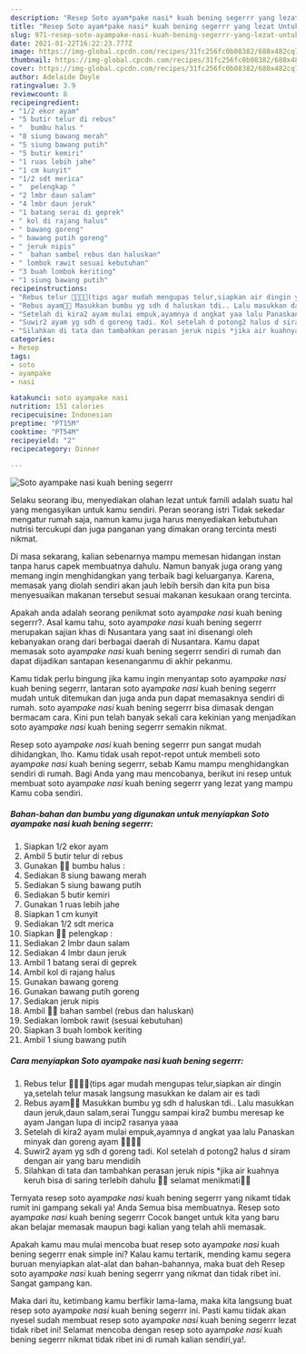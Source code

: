 ```yaml
---
description: "Resep Soto ayam*pake nasi* kuah bening segerrr yang lezat Untuk Jualan"
title: "Resep Soto ayam*pake nasi* kuah bening segerrr yang lezat Untuk Jualan"
slug: 971-resep-soto-ayampake-nasi-kuah-bening-segerrr-yang-lezat-untuk-jualan
date: 2021-01-22T16:22:23.777Z
image: https://img-global.cpcdn.com/recipes/31fc256fc0b08382/680x482cq70/soto-ayampake-nasi-kuah-bening-segerrr-foto-resep-utama.jpg
thumbnail: https://img-global.cpcdn.com/recipes/31fc256fc0b08382/680x482cq70/soto-ayampake-nasi-kuah-bening-segerrr-foto-resep-utama.jpg
cover: https://img-global.cpcdn.com/recipes/31fc256fc0b08382/680x482cq70/soto-ayampake-nasi-kuah-bening-segerrr-foto-resep-utama.jpg
author: Adelaide Doyle
ratingvalue: 3.9
reviewcount: 8
recipeingredient:
- "1/2 ekor ayam"
- "5 butir telur di rebus"
- "  bumbu halus "
- "8 siung bawang merah"
- "5 siung bawang putih"
- "5 butir kemiri"
- "1 ruas lebih jahe"
- "1 cm kunyit"
- "1/2 sdt merica"
- "  pelengkap "
- "2 lmbr daun salam"
- "4 lmbr daun jeruk"
- "1 batang serai di geprek"
- " kol di rajang halus"
- " bawang goreng"
- " bawang putih goreng"
- " jeruk nipis"
- "  bahan sambel rebus dan haluskan"
- " lombok rawit sesuai kebutuhan"
- "3 buah lombok keriting"
- "1 siung bawang putih"
recipeinstructions:
- "Rebus telur 🐣🐣🐣🐣(tips agar mudah mengupas telur,siapkan air dingin ya,setelah telur masak langsung masukkan ke dalam air es tadi"
- "Rebus ayam🐔🐔 Masukkan bumbu yg sdh d haluskan tdi.. Lalu masukkan daun jeruk,daun salam,serai Tunggu sampai kira2 bumbu meresap ke ayam Jangan lupa di incip2 rasanya yaaa"
- "Setelah di kira2 ayam mulai empuk,ayamnya d angkat yaa lalu Panaskan minyak dan goreng ayam 🍗🍗🍗🍗"
- "Suwir2 ayam yg sdh d goreng tadi. Kol setelah d potong2 halus d siram dengan air yang baru mendidih"
- "Silahkan di tata dan tambahkan perasan jeruk nipis *jika air kuahnya keruh bisa di saring terlebih dahulu 🍜🍜 selamat menikmati🍜🍜"
categories:
- Resep
tags:
- soto
- ayampake
- nasi

katakunci: soto ayampake nasi 
nutrition: 151 calories
recipecuisine: Indonesian
preptime: "PT15M"
cooktime: "PT54M"
recipeyield: "2"
recipecategory: Dinner

---
```



![Soto ayam*pake nasi* kuah bening segerrr](https://img-global.cpcdn.com/recipes/31fc256fc0b08382/680x482cq70/soto-ayampake-nasi-kuah-bening-segerrr-foto-resep-utama.jpg)

Selaku seorang ibu, menyediakan olahan lezat untuk famili adalah suatu hal yang mengasyikan untuk kamu sendiri. Peran seorang istri Tidak sekedar mengatur rumah saja, namun kamu juga harus menyediakan kebutuhan nutrisi tercukupi dan juga panganan yang dimakan orang tercinta mesti nikmat.

Di masa  sekarang, kalian sebenarnya mampu memesan hidangan instan tanpa harus capek membuatnya dahulu. Namun banyak juga orang yang memang ingin menghidangkan yang terbaik bagi keluarganya. Karena, memasak yang diolah sendiri akan jauh lebih bersih dan kita pun bisa menyesuaikan makanan tersebut sesuai makanan kesukaan orang tercinta. 



Apakah anda adalah seorang penikmat soto ayam*pake nasi* kuah bening segerrr?. Asal kamu tahu, soto ayam*pake nasi* kuah bening segerrr merupakan sajian khas di Nusantara yang saat ini disenangi oleh kebanyakan orang dari berbagai daerah di Nusantara. Kamu dapat memasak soto ayam*pake nasi* kuah bening segerrr sendiri di rumah dan dapat dijadikan santapan kesenanganmu di akhir pekanmu.

Kamu tidak perlu bingung jika kamu ingin menyantap soto ayam*pake nasi* kuah bening segerrr, lantaran soto ayam*pake nasi* kuah bening segerrr mudah untuk ditemukan dan juga anda pun dapat memasaknya sendiri di rumah. soto ayam*pake nasi* kuah bening segerrr bisa dimasak dengan bermacam cara. Kini pun telah banyak sekali cara kekinian yang menjadikan soto ayam*pake nasi* kuah bening segerrr semakin nikmat.

Resep soto ayam*pake nasi* kuah bening segerrr pun sangat mudah dihidangkan, lho. Kamu tidak usah repot-repot untuk membeli soto ayam*pake nasi* kuah bening segerrr, sebab Kamu mampu menghidangkan sendiri di rumah. Bagi Anda yang mau mencobanya, berikut ini resep untuk membuat soto ayam*pake nasi* kuah bening segerrr yang lezat yang mampu Kamu coba sendiri.

<!--inarticleads1-->

##### Bahan-bahan dan bumbu yang digunakan untuk menyiapkan Soto ayam*pake nasi* kuah bening segerrr:

1. Siapkan 1/2 ekor ayam
1. Ambil 5 butir telur di rebus
1. Gunakan  🌸🌸 bumbu halus :
1. Sediakan 8 siung bawang merah
1. Sediakan 5 siung bawang putih
1. Sediakan 5 butir kemiri
1. Gunakan 1 ruas lebih jahe
1. Siapkan 1 cm kunyit
1. Sediakan 1/2 sdt merica
1. Siapkan  🌸🌸 pelengkap :
1. Sediakan 2 lmbr daun salam
1. Sediakan 4 lmbr daun jeruk
1. Ambil 1 batang serai di geprek
1. Ambil  kol di rajang halus
1. Gunakan  bawang goreng
1. Gunakan  bawang putih goreng
1. Sediakan  jeruk nipis
1. Ambil  🌸🌸 bahan sambel (rebus dan haluskan)
1. Sediakan  lombok rawit (sesuai kebutuhan)
1. Siapkan 3 buah lombok keriting
1. Ambil 1 siung bawang putih




<!--inarticleads2-->

##### Cara menyiapkan Soto ayam*pake nasi* kuah bening segerrr:

1. Rebus telur 🐣🐣🐣🐣(tips agar mudah mengupas telur,siapkan air dingin ya,setelah telur masak langsung masukkan ke dalam air es tadi
1. Rebus ayam🐔🐔 Masukkan bumbu yg sdh d haluskan tdi.. Lalu masukkan daun jeruk,daun salam,serai Tunggu sampai kira2 bumbu meresap ke ayam Jangan lupa di incip2 rasanya yaaa
1. Setelah di kira2 ayam mulai empuk,ayamnya d angkat yaa lalu Panaskan minyak dan goreng ayam 🍗🍗🍗🍗
1. Suwir2 ayam yg sdh d goreng tadi. Kol setelah d potong2 halus d siram dengan air yang baru mendidih
1. Silahkan di tata dan tambahkan perasan jeruk nipis *jika air kuahnya keruh bisa di saring terlebih dahulu 🍜🍜 selamat menikmati🍜🍜




Ternyata resep soto ayam*pake nasi* kuah bening segerrr yang nikamt tidak rumit ini gampang sekali ya! Anda Semua bisa membuatnya. Resep soto ayam*pake nasi* kuah bening segerrr Cocok banget untuk kita yang baru akan belajar memasak maupun bagi kalian yang telah ahli memasak.

Apakah kamu mau mulai mencoba buat resep soto ayam*pake nasi* kuah bening segerrr enak simple ini? Kalau kamu tertarik, mending kamu segera buruan menyiapkan alat-alat dan bahan-bahannya, maka buat deh Resep soto ayam*pake nasi* kuah bening segerrr yang nikmat dan tidak ribet ini. Sangat gampang kan. 

Maka dari itu, ketimbang kamu berfikir lama-lama, maka kita langsung buat resep soto ayam*pake nasi* kuah bening segerrr ini. Pasti kamu tiidak akan nyesel sudah membuat resep soto ayam*pake nasi* kuah bening segerrr lezat tidak ribet ini! Selamat mencoba dengan resep soto ayam*pake nasi* kuah bening segerrr nikmat tidak ribet ini di rumah kalian sendiri,ya!.

